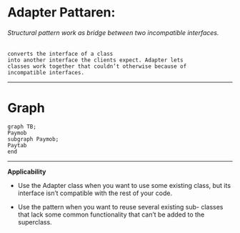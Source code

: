 # Adapter Pattaren: 
###### Structural pattern work as bridge between two incompatible interfaces.
    converts the interface of a class
    into another interface the clients expect. Adapter lets
    classes work together that couldn’t otherwise because of
    incompatible interfaces.

_____

# Graph

```mermaid
graph TB;
Paymob
subgraph Paymob;
Paytab
end
```
-----------------------------------------
**Applicability**
* Use the Adapter class when you want to use some existing
   class, but its interface isn’t compatible with the rest of
   your code.


* Use the pattern when you want to reuse several existing sub-
   classes that lack some common functionality that can’t be
   added to the superclass.